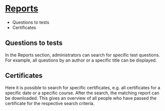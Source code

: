 #  [Reports](Reports.html)

  * Questions to tests
  * Certificates

## Questions to tests

In the Reports section, administrators can search for specific test questions.
For example, all questions by an author or a specific title can be displayed.

## Certificates

Here it is possible to search for specific certificates, e.g. all certificates
for a specific date or a specific course. After the search, the matching
report can be downloaded. This gives an overview of all people who have passed
the certificate for the respective search criteria.

